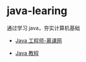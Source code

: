 # java-learing

通过学习 java，夯实计算机基础

- [Java 工程师-慕课网](https://www.imooc.com/course/programdetail/pid/31)

* [Java 教程](http://www.runoob.com/java/java-tutorial.html)
